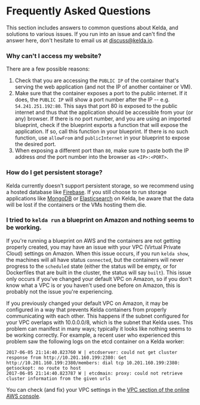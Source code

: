 # Frequently Asked Questions

This section includes answers to common questions about Kelda, and solutions
to various issues.  If you run into an issue and can't find the answer here,
don't hesitate to email us at [discuss@kelda.io](mailto:discuss@kelda.io).

### Why can't I access my website?
There are a few possible reasons:

1. Check that you are accessing the `PUBLIC IP` of the container that's serving
  the web application (and not the IP of another container or VM).
2. Make sure that the container exposes a port to the public internet. If it
  does, the `PUBLIC IP` will show a port number after the IP -- e.g.
  `54.241.251.192:80`. This says that port 80 is exposed to the public internet
  and thus that the application should be accessible from your (or any) browser.
  If there is no port number, and you are using an imported blueprint, check if
  the blueprint exports a function that will expose the application. If so, call
  this function in your blueprint. If there is no such function, use `allowFrom`
  and `publicInternet` in your blueprint to expose the desired port.
3. When exposing a different port than `80`, make sure to paste both the
  IP address _and_ the port number into the browser as `<IP>:<PORT>`.

### How do I get persistent storage?
Kelda currently doesn't support persistent storage, so we recommend using
a hosted database like [Firebase](https://firebase.google.com/).
If you still choose to run storage applications like [MongoDB](https://github.com/kelda/mongo)
or [Elasticsearch](https://github.com/kelda/elasticsearch) on Kelda, be aware
that the data will be lost if the containers or the VMs hosting them die.

### I tried to `kelda run` a blueprint on Amazon and nothing seems to be working.
If you're running a blueprint on AWS and the containers are not getting properly
created, you may have an issue with your VPC (Virtual Private Cloud) settings
on Amazon.  When this issue occurs, if you run `kelda show`, the machines will
all have status `connected`, but the containers will never progress to the
`scheduled` state (either the status will be empty, or for Dockerfiles that are
built in the cluster, the status will say `built`).  This issue only occurs
if you've changed your default VPC on Amazon, so if you don't know what a VPC is
or you haven't used one before on Amazon, this is probably not the issue you're
experiencing.

If you previously changed your default VPC on Amazon, it may be configured in a
way that prevents Kelda containers from properly communicating with each other.
This happens if the subnet configured for your VPC overlaps with 10.0.0.0/8,
which is the subnet that Kelda uses. This problem can manifest in many ways;
typically it looks like nothing seems to be working correctly.  For example, a
recent user who experienced this problem saw the following logs on the etcd
container on a Kelda worker:

```console
2017-06-05 21:14:40.823760 W | etcdserver: could not get cluster response from http://10.201.160.199:2380: Get http://10.201.160.199:2380/members: dial tcp 10.201.160.199:2380: getsockopt: no route to host
2017-06-05 21:14:40.823787 W | etcdmain: proxy: could not retrieve cluster information from the given urls
```

You can check (and fix) your VPC settings in the
[VPC section of the online AWS console](http://console.aws.amazon.com/vpc).

